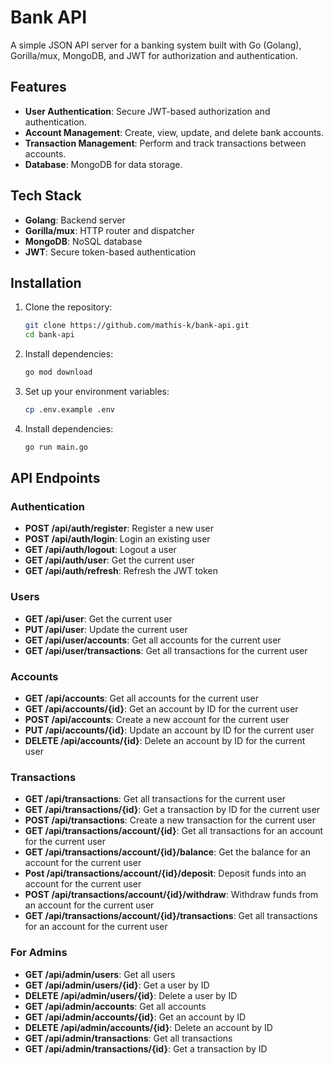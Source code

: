 # Bank API

A simple JSON API server for a banking system built with Go (Golang), Gorilla/mux, MongoDB, and JWT for authorization and authentication.

## Features

- **User Authentication**: Secure JWT-based authorization and authentication.
- **Account Management**: Create, view, update, and delete bank accounts.
- **Transaction Management**: Perform and track transactions between accounts.
- **Database**: MongoDB for data storage.

## Tech Stack

- **Golang**: Backend server
- **Gorilla/mux**: HTTP router and dispatcher
- **MongoDB**: NoSQL database
- **JWT**: Secure token-based authentication

## Installation

1. Clone the repository:

   ```bash
   git clone https://github.com/mathis-k/bank-api.git
   cd bank-api
2. Install dependencies:

   ```bash
   go mod download
3. Set up your environment variables:

   ```bash
   cp .env.example .env
4. Install dependencies:

   ```bash
   go run main.go

## API Endpoints

### Authentication

- **POST /api/auth/register**: Register a new user
- **POST /api/auth/login**: Login an existing user
- **GET /api/auth/logout**: Logout a user
- **GET /api/auth/user**: Get the current user
- **GET /api/auth/refresh**: Refresh the JWT token

### Users

- **GET /api/user**: Get the current user
- **PUT /api/user**: Update the current user
- **GET /api/user/accounts**: Get all accounts for the current user
- **GET /api/user/transactions**: Get all transactions for the current user

### Accounts

- **GET /api/accounts**: Get all accounts for the current user
- **GET /api/accounts/{id}**: Get an account by ID for the current user
- **POST /api/accounts**: Create a new account for the current user
- **PUT /api/accounts/{id}**: Update an account by ID for the current user
- **DELETE /api/accounts/{id}**: Delete an account by ID for the current user

### Transactions

- **GET /api/transactions**: Get all transactions for the current user
- **GET /api/transactions/{id}**: Get a transaction by ID for the current user
- **POST /api/transactions**: Create a new transaction for the current user
- **GET /api/transactions/account/{id}**: Get all transactions for an account for the current user
- **GET /api/transactions/account/{id}/balance**: Get the balance for an account for the current user
- **Post /api/transactions/account/{id}/deposit**: Deposit funds into an account for the current user
- **POST /api/transactions/account/{id}/withdraw**: Withdraw funds from an account for the current user
- **GET /api/transactions/account/{id}/transactions**: Get all transactions for an account for the current user

### For Admins

- **GET /api/admin/users**: Get all users
- **GET /api/admin/users/{id}**: Get a user by ID
- **DELETE /api/admin/users/{id}**: Delete a user by ID
- **GET /api/admin/accounts**: Get all accounts
- **GET /api/admin/accounts/{id}**: Get an account by ID
- **DELETE /api/admin/accounts/{id}**: Delete an account by ID
- **GET /api/admin/transactions**: Get all transactions
- **GET /api/admin/transactions/{id}**: Get a transaction by ID

